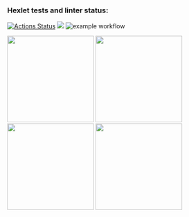 ### Hexlet tests and linter status:
[![Actions Status](https://github.com/VladislavTolstikov/python-project-lvl1/workflows/hexlet-check/badge.svg)](https://github.com/VladislavTolstikov/python-project-lvl1/actions)
<a href="https://codeclimate.com/github/codeclimate/codeclimate/maintainability"><img src="https://api.codeclimate.com/v1/badges/a99a88d28ad37a79dbf6/maintainability" /></a>
![example workflow](https://github.com/VladislavTolstikov/python-project-lvl1/actions/workflows/my-lint.yml/badge.svg)

<a href="https://asciinema.org/a/483576" target="_blank"><img src="https://asciinema.org/a/483576.svg" width="200" height="200" /></a>
<a href="https://asciinema.org/a/Bt7YEvZvc20VOncIT2roLTmoH" target="_blank"><img src="https://asciinema.org/a/Bt7YEvZvc20VOncIT2roLTmoH.svg" width="200" height="200" /></a>
 <a href="https://asciinema.org/a/lJoAA5OqAffoiY7OgMzLRT3xA" target="_blank"><img src="https://asciinema.org/a/lJoAA5OqAffoiY7OgMzLRT3xA.svg" width="200" height="200"  /></a>
<a href="https://asciinema.org/a/S77SwyVqnBeDFDxzTLOlG65Cs" target="_blank"><img src="https://asciinema.org/a/S77SwyVqnBeDFDxzTLOlG65Cs.svg" width="200" height="200"  /></a>
